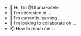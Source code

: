 - 👋 Hi, I’m @UtumaFaitele
- 👀 I’m interested in ...
- 🌱 I’m currently learning ...
- 💞️ I’m looking to collaborate on ...
- 📫 How to reach me ...

<!---
UtumaFaitele/UtumaFaitele is a ✨ special ✨ repository because its `README.md` (this file) appears on your GitHub profile.
You can click the Preview link to take a look at your changes.
--->

